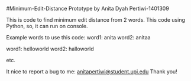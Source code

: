 #Minimum-Edit-Distance Prototype by Anita Dyah Pertiwi-1401309

This is code to find minimum edit distance from 2 words.
This code using Python, so, it can run on console.

Example words to use this code:
word1: anita
word2: anitaa

word1: helloworld
word2: halloworld

etc.

It nice to report a bug to me: anitapertiwi@student.upi.edu
Thank you!
